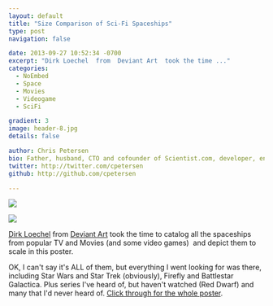 ```yaml
---
layout: default
title: "Size Comparison of Sci-Fi Spaceships"
type: post
navigation: false

date: 2013-09-27 10:52:34 -0700
excerpt: "Dirk Loechel  from  Deviant Art  took the time ..."
categories:
  - NoEmbed
  - Space
  - Movies
  - Videogame
  - SciFi

gradient: 3
image: header-8.jpg
details: false

author: Chris Petersen
bio: Father, husband, CTO and cofounder of Scientist.com, developer, entrepreneur and technologist.
twitter: http://twitter.com/cpetersen
github: http://github.com/cpetersen

---
```


<img src='http://pre11.deviantart.net/739a/th/pre/f/2014/171/0/1/size_comparison___science_fiction_spaceships_by_dirkloechel-d6lfgdf.jpg' />

 ![](/assets/import/ba939af824e289dc4a3804b59ca22897.png)  

  [Dirk Loechel](http://dirkloechel.deviantart.com/)  from  [Deviant Art](http://www.deviantart.com/)  took the time to catalog all the spaceships from popular TV and Movies (and some video games) ﻿ and depict them to scale in this poster.  

 OK, I can't say it's ALL of them, but everything I went looking for was there, including Star Wars and Star Trek (obviously), Firefly and Battlestar Galactica. Plus series I've heard of, but haven't watched (Red Dwarf) and many that I'd never heard of.  [Click through for the whole poster](http://dirkloechel.deviantart.com/art/Size-Comparison-Science-Fiction-spaceships-398790051). 

 
